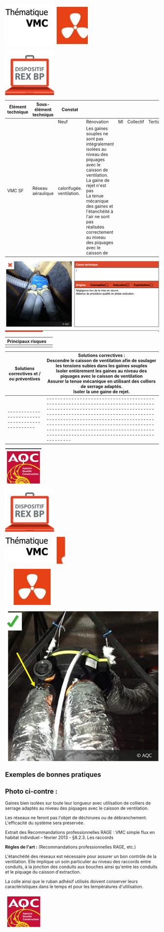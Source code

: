 ![](<images/VMC simple flux - Réseau aéraulique - Bonne pratique/_page_0_Picture_0.jpeg>)

![](<images/VMC simple flux - Réseau aéraulique - Bonne pratique/_page_0_Picture_1.jpeg>)

| Elément technique | Sous- élément<br>technique | Constat                      |                                                                                                                                                                                                                                                                                     |    |           |           |
|-------------------|----------------------------|------------------------------|-------------------------------------------------------------------------------------------------------------------------------------------------------------------------------------------------------------------------------------------------------------------------------------|----|-----------|-----------|
|                   |                            | Neuf                         | Rénovation                                                                                                                                                                                                                                                                          | MI | Collectif | Tertiaire |
| VMC SF            | Réseau aéraulique          | calorifugée.<br>ventilation. | Les gaines souples ne sont pas intégralement isolées au niveau des<br>piquages avec le caisson de ventilation. La gaine de rejet n'est pas<br>La tenue mécanique des gaines et l'étanchéité à l'air ne sont pas<br>réalisées correctement au niveau des piquages avec le caisson de |    |           |           |

![](<images/VMC simple flux - Réseau aéraulique - Bonne pratique/_page_0_Picture_3.jpeg>)

| Principaux risques |  |
|--------------------|--|
|                    |  |

| Solutions correctives et /<br>ou préventives | Solutions correctives :<br>Descendre le caisson de ventilation afin de soulager les tensions subies dans les gaines souples<br>Isoler entièrement les gaines au niveau des piquages avec le caisson de ventilation<br>Assurer la tenue mécanique en utilisant des colliers de serrage adaptés.<br>Isoler la une gaine de rejet. |
|----------------------------------------------|---------------------------------------------------------------------------------------------------------------------------------------------------------------------------------------------------------------------------------------------------------------------------------------------------------------------------------|
|----------------------------------------------|---------------------------------------------------------------------------------------------------------------------------------------------------------------------------------------------------------------------------------------------------------------------------------------------------------------------------------|

![](<images/VMC simple flux - Réseau aéraulique - Bonne pratique/_page_0_Picture_7.jpeg>)

![](<images/VMC simple flux - Réseau aéraulique - Bonne pratique/_page_1_Picture_0.jpeg>)

![](<images/VMC simple flux - Réseau aéraulique - Bonne pratique/_page_1_Picture_1.jpeg>)

![](<images/VMC simple flux - Réseau aéraulique - Bonne pratique/_page_1_Picture_2.jpeg>)

![](<images/VMC simple flux - Réseau aéraulique - Bonne pratique/_page_1_Picture_3.jpeg>)

## **Exemples de bonnes pratiques**

## Photo ci-contre :

Gaines bien isolées sur toute leur longueur avec utilisation de colliers de serrage adaptés au niveau des piquages avec le caisson de ventilation.

Les réseaux ne feront pas l'objet de déchirures ou de débranchement. L'efficacité du système sera préservée.

Extrait des Recommandations professionnelles RAGE : VMC simple flux en habitat individuel – février 2013 - §8.2.3. Les raccords

**Règles de l'art :** (Recommandations professionnelles RAGE, etc.)

L'étanchéité des réseaux est nécessaire pour assurer un bon contrôle de la ventilation. Elle implique un soin particulier au niveau des raccords entre conduits, à la jonction des conduits aux bouches ainsi qu'entre les conduits et le piquage du caisson d'extraction.

La colle ainsi que le ruban adhésif utilisés doivent conserver leurs caractéristiques dans le temps et pour les températures d'utilisation.

![](<images/VMC simple flux - Réseau aéraulique - Bonne pratique/_page_1_Picture_13.jpeg>)